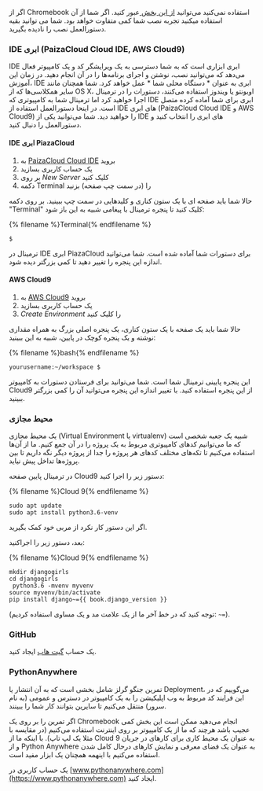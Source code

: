 اگر از Chromebook استفاده نمی‌کنید می‌توانید [از این بخش ](http://tutorial.djangogirls.org/en/installation/#install-python) عبور کنید. اگر شما از آن استفاده میکنید تجربه نصب شما کمی متفاوت خواهد بود. شما می توانید بقیه دستورالعمل نصب را نادیده بگیرید.

### IDE ابری (PaizaCloud Cloud IDE, AWS Cloud9)

IDE ابری ابزاری است که به شما دسترسی به یک ویرایشگر کد و یک کامپیوتر فعال می‌دهد که می‌توانید نصب، نوشتن و اجرای برنامه‌ها را در آن انجام دهید. در زمان این آموزش، IDE ابری به عنوان * دستگاه محلی شما * عمل خواهد کرد. شما همچنان مانند سایر همکلاسی‌ها که از OS X، اوبونتو یا ویندوز استفاده می‌کنند، دستورات را در ترمینال اجرا خواهید کرد اما ترمینال شما به کامپیوتری که IDE ابری برای شما آماده کرده متصل است. در اینحا دستورالعمل استفاده از IDE های ابری (PaizaCloud Cloud IDE و AWS Cloud9) را خواهید دید. شما می‌توانید یکی از IDE های ابری را انتخاب کنید و دستورالعمل را دنبال کنید.

#### IDE ابری PiazaCloud

1. به [PaizaCloud Cloud IDE](https://paiza.cloud/) بروید
2. یک حساب کاربری بسازید
3. بر روی *New Server* کلیک کنید
4. دکمه Terminal را (در سمت چپ صفحه) بزنید

حالا شما باید صفحه ای با یک ستون کناری و کلیدهایی در سمت چپ ببینید. بر روی دکمه "Terminal" کلیک کنید تا پنجره ترمینال با پیغامی شبیه به این باز شود:

{% filename %}Terminal{% endfilename %}

    $
    

ترمینال در IDE ابری PiazaCloud برای دستورات شما آماده شده است. شما می‌توانید اندازه این پنجره را تغییر دهید تا کمی بزرگتر دیده شود.

#### AWS Cloud9

1. به [AWS Cloud9](https://aws.amazon.com/cloud9/) بروید
2. یک حساب کاربری بسازید
3. *Create Environment* را کلیک کنید

حالا شما باید یک صفحه با یک ستون کناری، یک پنجره اصلی بزرگ به همراه مقداری نوشته و یک پنجره کوچک در پایین، شبیه به این ببینید:

{% filename %}bash{% endfilename %}

    yourusername:~/workspace $
    

این پنجره پایینی ترمینال شما است. شما می‌توانید برای فرستادن دستورات به کامپیوتر Cloud9 از این پنجره استفاده کنید. با تغییر اندازه این پنجره می‌توانید آن را کمی بزرگتر ببینید.

### محیط مجازی

یک محیط مجازی (Virtual Environment یا virtualenv) شبیه یک جعبه شخصی است که ما می‌توانیم کدهای کامپیوتری مربوط به یک پروژه را در آن جمع کنیم. ما از آن‌ها استفاده می‌کنیم تا تکه‌های مختلف کدهای هر پروژه را جدا از پروژه دیگر نگه داریم تا بین پروژه‌ها تداخل پیش نیاید.

در ترمینال پایین صفحه Cloud9 دستور زیر را اجرا کنید:

{% filename %}Cloud 9{% endfilename %}

    sudo apt update 
    sudo apt install python3.6-venv
    

اگر این دستور کار نکرد از مربی خود کمک بگیرید.

بعد، دستور زیر را اجراکنید:

{% filename %}Cloud 9{% endfilename %}

    mkdir djangogirls 
    cd djangogirls
     python3.6 -mvenv myvenv 
    source myvenv/bin/activate 
    pip install django~={{ book.django_version }}
    

(توجه کنید که در خط آخر ما از یک علامت مد و یک مساوی استفاده کردیم: `~=`).

### GitHub

یک حساب [گیت هاب](https://github.com) ایجاد کنید.

### PythonAnywhere

تمرین جنگو گرلز شامل بخشی است که به آن انتشار یا Deployment، می‌گوییم که در این فرایند کد مربوط به وب اپلیکیشن را به یک کامپیوتر در دسترس و عمومی (به نام سرور) منتقل می‌کنیم تا سایرین بتوانند کار شما را ببینند.

اگر تمرین را بر روی یک Chromebook انجام می‌دهید ممکن است این بخش کمی عجیب باشد هرچند که ما از یک کامپیوتر بر روی اینترنت استفاده می‌کنیم (در مقایسه با مثلا یک لپ تاپ). با اینکه ما از Cloud 9 به عنوان یک محیط کاری برای کارهای در جریان و از Python Anywhere به عنوان یک فضای معرفی و نمایش کارهای درحال کامل شدن استفاده می‌کنیم با اینهمه همچنان یک ابزار مفید است.

یک حساب کاربری در [www.pythonanywhere.com](https://www.pythonanywhere.com) ایجاد کنید.